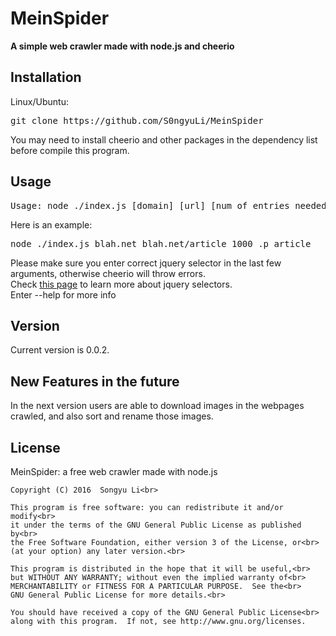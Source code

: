 # MeinSpider
<p><strong>A simple web crawler made with node.js and cheerio </strong></p>
<h2>Installation</h2>
<p>Linux/Ubuntu:<br><pre>git clone https://github.com/S0ngyuLi/MeinSpider</pre>
 You may need to install cheerio and other packages in the dependency list before compile this program.
</p>

<h2>Usage</h2>
<pre>Usage: node ./index.js [domain] [url] [num of entries needed] [jquery selector...]</pre>
<p>
Here is an example: <pre>node ./index.js blah.net blah.net/article 1000 .p article</pre>
Please make sure you enter correct jquery selector in the last few arguments, otherwise cheerio will throw errors.<br>
Check <a href = 'http://api.jquery.com/category/selectors/'>this page</a> to learn more about jquery selectors.<br>
Enter --help for more info</p>
<h2>Version</h2>
<p>Current version is 0.0.2.</p>
<h2>New Features in the future</h2>
<p>In the next version users are able to download images in the webpages crawled, and also sort and rename those images.</p>
<h2>License</h2>
MeinSpider: a free web crawler made with node.js<br>

```
Copyright (C) 2016  Songyu Li<br>

This program is free software: you can redistribute it and/or modify<br>
it under the terms of the GNU General Public License as published by<br>
the Free Software Foundation, either version 3 of the License, or<br>
(at your option) any later version.<br>

This program is distributed in the hope that it will be useful,<br>
but WITHOUT ANY WARRANTY; without even the implied warranty of<br>
MERCHANTABILITY or FITNESS FOR A PARTICULAR PURPOSE.  See the<br>
GNU General Public License for more details.<br>

You should have received a copy of the GNU General Public License<br>
along with this program.  If not, see http://www.gnu.org/licenses.
```
